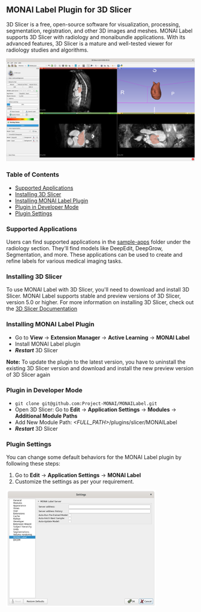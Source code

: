 <!--
Copyright (c) MONAI Consortium
Licensed under the Apache License, Version 2.0 (the "License");
you may not use this file except in compliance with the License.
You may obtain a copy of the License at
    http://www.apache.org/licenses/LICENSE-2.0
Unless required by applicable law or agreed to in writing, software
distributed under the License is distributed on an "AS IS" BASIS,
WITHOUT WARRANTIES OR CONDITIONS OF ANY KIND, either express or implied.
See the License for the specific language governing permissions and
limitations under the License.
-->

## MONAI Label Plugin for 3D Slicer

3D Slicer is a free, open-source software for visualization, processing, segmentation, registration, and other 3D images and meshes. MONAI Label supports 3D Slicer with radiology and monaibundle applications. With its advanced features, 3D Slicer is a mature and well-tested viewer for radiology studies and algorithms.

<img src="https://raw.githubusercontent.com/Project-MONAI/MONAILabel/main/plugins/slicer/MONAILabel/Screenshots/1.png" width="800"/>

### Table of Contents
- [Supported Applications]()
- [Installing 3D Slicer]()
- [Installing MONAI Label Plugin]()
- [Plugin in Developer Mode]()
- [Plugin Settings]()

### Supported Applications
Users can find supported applications in the [sample-apps](../../sample-apps/radiology/) folder under the radiology section. They'll find models like DeepEdit, DeepGrow, Segmentation, and more. These applications can be used to create and refine labels for various medical imaging tasks.

### Installing 3D Slicer
To use MONAI Label with 3D Slicer, you'll need to download and install 3D Slicer. MONAI Label supports stable and preview versions of 3D Slicer, version 5.0 or higher. For more information on installing 3D Slicer, check out the [3D Slicer Documentation](https://slicer.readthedocs.io/en/latest/user_guide/getting_started.html#installing-3d-slicer)

### Installing MONAI Label Plugin

- Go to **View** -> **Extension Manager** -> **Active Learning** -> **MONAI Label**
- Install MONAI Label plugin
- _**Restart**_ 3D Slicer

**Note:** To update the plugin to the latest version, you have to uninstall the existing 3D Slicer version and download and install the new preview version of 3D Slicer again

### Plugin in Developer Mode

- `git clone git@github.com:Project-MONAI/MONAILabel.git`
- Open 3D Slicer: Go to **Edit** -> **Application Settings** -> **Modules** -> **Additional Module Paths**
- Add New Module Path: _<FULL_PATH>_/plugins/slicer/MONAILabel
- _**Restart**_ 3D Slicer

### Plugin Settings
You can change some default behaviors for the MONAI Label plugin by following these steps:

1. Go to **Edit** -> **Application Settings** -> **MONAI Label**
2. Customize the settings as per your requirement.

<img src="https://raw.githubusercontent.com/Project-MONAI/MONAILabel/main/plugins/slicer/MONAILabel/Screenshots/3.png" width="400"/>
